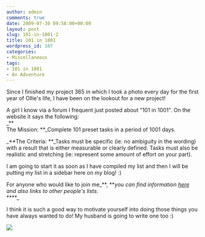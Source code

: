 ```yaml
---
author: admin
comments: true
date: 2009-07-30 09:58:00+00:00
layout: post
slug: 101-in-1001-2
title: 101 in 1001
wordpress_id: 167
categories:
- Miscellaneous
tags:
- 101 in 1001
- An Adventure
---
```


Since I finished my project 365 in which I took a photo every day for the first year of Ollie's life, I have been on the lookout for a new project!  
  
A girl I know via a forum I frequent just posted about "101 in 1001".  On the website it says the following:  
_**  
The Mission: **_Complete 101 preset tasks in a period of 1001 days. 

_**The Criteria: **_Tasks must be specific (ie: no ambiguity in the wording) with a result that is either measurable or clearly defined.  Tasks must also be realistic and stretching (ie: represent some amount of effort on your part).

I am going to start it as soon as I have compiled my list and then I will be putting my list in a sidebar here on my blog! :)  


For anyone who would like to join me_**, **_you can find information [here](http://www.dayzeroproject.com/?view=masterlist) and also links to other people's lists._  
****_

I think it is such a good way to motivate yourself into doing those things you have always wanted to do!  My husband is going to write one too :)

![](https://blogger.googleusercontent.com/tracker/251139911615938991-369920711612112090?l=www.outmumbered.com)
